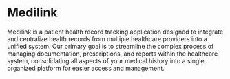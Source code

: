 # Medilink
Medilink is a patient health record tracking application designed to integrate and centralize health records from multiple healthcare providers into a unified system.
Our primary goal is to streamline the complex process of managing documentation, prescriptions, and reports within the healthcare system, consolidating all aspects of your medical history into a single, organized platform for easier access and management.
